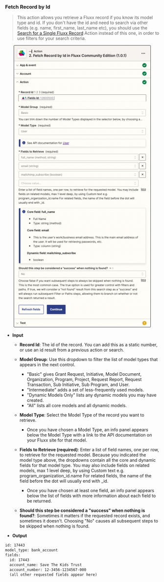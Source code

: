 ### Fetch Record by Id

> This action allows you retrieve a Fluxx record if you know its model type and id. If you don't have the id and need to search via other fields (e.g. name, first_name, last_name etc), you should use the [Search for a Single Fluxx Record](./Search_for_Single_Fluxx_Record.md) Action instead of this one, in order to use filters for your search criteria.

<p align="center"><img alt="Fetch Record by Id" src="../../img/fetch-record-by-id.png" width="448px"></p>

* **Input**
  * **Record Id**: The id of the record. You can add this as a static number, or use an id result from a previous action or search.

  * **Model Group**: Use this dropdown to filter the list of model types that appears in the next control.
    * "Basic" gives Grant Request, Initiative, Model Document, Organization, Program, Project, Request Report, Request Transaction, Sub Initiative, Sub Program, and User.
    * "Intermediate" adds a set of less-frequently used models.
    * "Dynamic Models Only" lists any dynamic models you may have created.
    * "All" lists all core models and all dynamic models.

  * **Model Type**: Select the Model Type of the record you want to retrieve.
    * Once you have chosen a Model Type, an info panel appears below the Model Type with a link to the API documentation on your Fluxx site for that model.

  * **Fields to Retrieve (required)**: Enter a list of field names, one per row, to retrieve for the requested model. Because you indicated the model type above, the dropdowns contain all the core and dynamic fields for that model type. You may also include fields on related models, max 1 level deep, by using Custom text e.g. program_organization_id.name For related fields, the name of the field before the dot will usually end with _id.
    * Once you have chosen at least one field, an info panel appears below the list of fields with more information about each field to be returned.

  * **Should this step be considered a "success" when nothing is found?**: Sometimes it matters if the requested record exists, and sometimes it doesn't. Choosing "No" causes all subsequent steps to be skipped when nothing is found.

* **Output**
```
id: 17443
model_type: bank_account
fields:
  id: 17443
  account_name: Save The Kids Trust
  account_number: 12-3456-1234567-000
  (all other requested fields appear here)
```